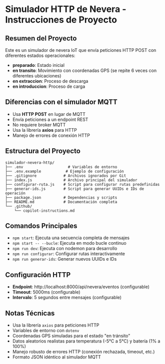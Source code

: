 # Simulador HTTP de Nevera - Instrucciones de Proyecto

## Resumen del Proyecto
Este es un simulador de nevera IoT que envía peticiones HTTP POST con diferentes estados operacionales:
- **preparado**: Estado inicial
- **en transito**: Movimiento con coordenadas GPS (se repite 6 veces con diferentes ubicaciones)
- **en extraccion**: Proceso de descarga
- **en introduccion**: Proceso de carga

## Diferencias con el simulador MQTT
- Usa **HTTP POST** en lugar de MQTT
- Envía peticiones a un endpoint REST
- No requiere broker MQTT
- Usa la librería **axios** para HTTP
- Manejo de errores de conexión HTTP

## Estructura del Proyecto
```
simulador-nevera-http/
├── .env                    # Variables de entorno
├── .env.example           # Ejemplo de configuración
├── .gitignore            # Archivos ignorados por Git
├── index.js              # Archivo principal del simulador
├── configurar-ruta.js    # Script para configurar rutas predefinidas
├── generar-ids.js        # Script para generar UUIDs e IDs de operación
├── package.json          # Dependencias y scripts
├── README.md             # Documentación completa
└── .github/
    └── copilot-instructions.md
```

## Comandos Principales
- `npm start`: Ejecuta una secuencia completa de mensajes
- `npm start -- --bucle`: Ejecuta en modo bucle continuo
- `npm run dev`: Ejecuta con nodemon para desarrollo
- `npm run configurar`: Configurar rutas interactivamente
- `npm run generar-ids`: Generar nuevos UUIDs e IDs

## Configuración HTTP
- **Endpoint**: http://localhost:8000/api/nevera/eventos (configurable)
- **Timeout**: 5000ms (configurable)
- **Intervalo**: 5 segundos entre mensajes (configurable)

## Notas Técnicas
- Usa la librería `axios` para peticiones HTTP
- Variables de entorno con `dotenv`
- Coordenadas GPS simuladas para el estado "en tránsito"
- Datos aleatorios realistas para temperatura (-5°C a 5°C) y batería (1% a 100%)
- Manejo robusto de errores HTTP (conexión rechazada, timeout, etc.)
- Formato JSON idéntico al simulador MQTT
